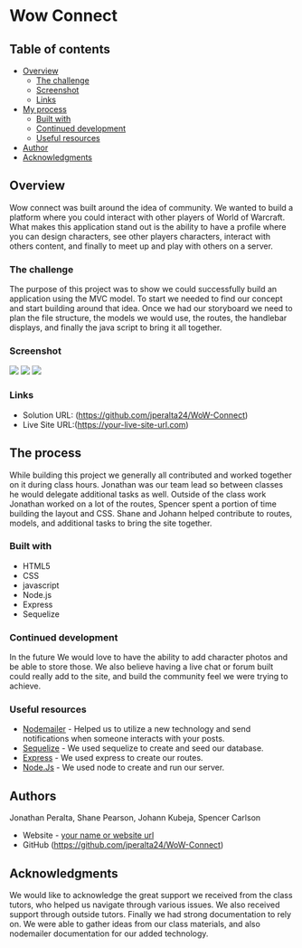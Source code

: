 # Wow Connect

## Table of contents

- [Overview](#overview)
  - [The challenge](#the-challenge)
  - [Screenshot](#screenshot)
  - [Links](#links)
- [My process](#my-process)
  - [Built with](#built-with)
  - [Continued development](#continued-development)
  - [Useful resources](#useful-resources)
- [Author](#author)
- [Acknowledgments](#acknowledgments)


## Overview

Wow connect was built around the idea of community. We wanted to build a platform where you could interact with other players of World of Warcraft. What makes this application stand out is the ability to have a profile where you can design characters, see other players characters, interact with others content, and finally to meet up and play with others on a server. 

### The challenge

The purpose of this project was to show we could successfully build an application using the MVC model. To start we needed to find our concept and start building around that idea. Once we had our storyboard we need to plan the file structure, the models we would use, the routes, the handlebar displays, and finally the java script to bring it all together. 

### Screenshot

![](https://i.imgur.com/EQJA2zP.png)
![](https://i.imgur.com/wQWPl6F.png)
![](https://i.imgur.com/8R2owoE.png)

### Links

- Solution URL: (https://github.com/jperalta24/WoW-Connect)
- Live Site URL:(https://your-live-site-url.com)

## The process

While building this project we generally all contributed and worked together on it during class hours. Jonathan was our team lead so between classes he would delegate additional tasks as well. Outside of the class work Jonathan worked on a lot of the routes, Spencer spent a portion of time building the layout and CSS. Shane and Johann helped contribute to routes, models, and additional tasks to bring the site together.  

### Built with

- HTML5
- CSS
- javascript
- Node.js
- Express
- Sequelize


### Continued development

In the future We would love to have the ability to add character photos and be able to store those. We also believe having a live chat or forum built could really add to the site, and build the community feel we were trying to achieve. 

### Useful resources

- [Nodemailer](https://www.npmjs.com/package/nodemailer) - Helped us to utilize a new technology and send notifications when someone interacts with your posts. 
- [Sequelize](https://sequelize.org/) - We used sequelize to create and seed our database. 
- [Express](https://expressjs.com/) - We used express to create our routes. 
- [Node.Js](https://nodejs.org/en/about/) - We used node to create and run our server. 

## Authors
  Jonathan Peralta, Shane Pearson, Johann Kubeja, Spencer Carlson
- Website - [your name or website url](https://www.your-site.com)
- GitHub (https://github.com/jperalta24/WoW-Connect)

## Acknowledgments

We would like to acknowledge the great support we received from the class tutors, who helped us navigate through various issues. We also received support through outside tutors. Finally we had strong documentation to rely on. We were able to gather ideas from our class materials, and also nodemailer documentation for our added technology. 
